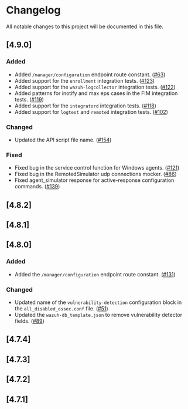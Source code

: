 # Changelog

All notable changes to this project will be documented in this file.


## [4.9.0]

### Added
- Added `/manager/configuration` endpoint route constant. ([#63](https://github.com/wazuh/qa-integration-framework/pull/63))
- Added support for the `enrollment` integration tests. ([#123](https://github.com/wazuh/qa-integration-framework/pull/123))
- Added support for the `wazuh-logcollector` integration tests. ([#122](https://github.com/wazuh/qa-integration-framework/pull/122))
- Added patterns for inotify and max eps cases in the FIM integration tests. ([#119](https://github.com/wazuh/qa-integration-framework/pull/119))
- Added support for the `integratord` integration tests. ([#118](https://github.com/wazuh/qa-integration-framework/pull/118))
- Added support for `logtest` and `remoted` integration tests. ([#102](https://github.com/wazuh/qa-integration-framework/pull/102))

### Changed
- Updated the API script file name. ([#154](https://github.com/wazuh/qa-integration-framework/pull/154))

### Fixed
- Fixed bug in the service control function for Windows agents. ([#121](https://github.com/wazuh/qa-integration-framework/pull/121))
- Fixed bug in the RemotedSimulator udp connections mocker. ([#86](https://github.com/wazuh/qa-integration-framework/pull/86))
- Fixed agent_simulator response for active-response configuration commands. ([#139](https://github.com/wazuh/qa-integration-framework/pull/139))

## [4.8.2]

## [4.8.1]

## [4.8.0]

### Added
- Added the `/manager/configuration` endpoint route constant. ([#131](https://github.com/wazuh/qa-integration-framework/pull/131))

### Changed
- Updated name of the `vulnerability-detection` configuration block in the `all_disabled_ossec.conf` file. ([#51](https://github.com/wazuh/qa-integration-framework/pull/51))
- Updated the `wazuh-db_template.json` to remove vulnerability detector fields. ([#89](https://github.com/wazuh/qa-integration-framework/pull/89))

## [4.7.4]

## [4.7.3]

## [4.7.2]

## [4.7.1]

